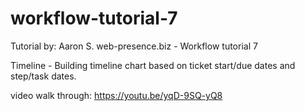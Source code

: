 # workflow-tutorial-7
Tutorial by: Aaron S. web-presence.biz - Workflow tutorial 7

Timeline - Building timeline chart based on ticket start/due dates and step/task dates.

video walk through:
https://youtu.be/yqD-9SQ-yQ8

